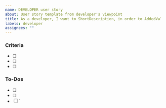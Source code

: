 ```yaml
---
name: DEVELOPER user story
about: User story template from developer's viewpoint
title: As a developer, I want to ShortDescription, in order to AddedValue.
labels: developer
assignees: ""
---
```


### Criteria

- [ ]
- [ ]
- [ ]

### To-Dos

- [ ]
- [ ]
- [ ]
  ̀
